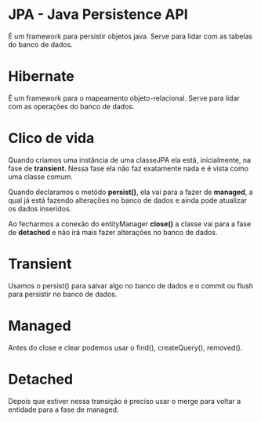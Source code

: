 # JPA - Java Persistence API

É um framework para persistir objetos java. Serve para lidar com as tabelas do banco de dados.

# Hibernate 

É um framework para o mapeamento objeto-relacional. Serve para lidar com as operações do banco de dados.


# Clico de vida 

Quando criamos uma instância de uma classeJPA ela está, inicialmente, na fase de **transient**. Nessa fase ela não faz exatamente nada e é vista como uma classe comum.

Quando declaramos o metódo **persist()**, ela vai para a fazer de **managed**, a qual já está fazendo alterações no banco de dados e ainda pode atualizar os dados inseridos.

Ao fecharmos a conexão do entityManager **close()** a classe vai para a fase de **detached** e não irá mais fazer alterações no banco de dados.

# Transient

Usamos o persist() para salvar algo no banco de dados e o commit ou flush para persistir no banco de dados.

# Managed

Antes do close e clear podemos usar o find(), createQuery(), removed().

# Detached

Depois que estiver nessa transição é preciso usar o merge para voltar a entidade para a fase de managed.
